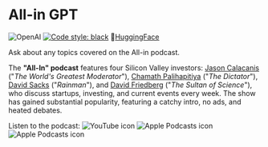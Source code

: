 # All-in GPT

![OpenAI](https://img.shields.io/badge/OpenAI-412991.svg?stylee&logo=OpenAI&logoColor=white)
[![Code style: black](https://img.shields.io/badge/Code%20style-black-000000.svg)](https://github.com/psf/black)
🤗[HuggingFace](https://huggingface.co/spaces/primodata/all_in_gpt)

Ask about any topics covered on the All-in podcast.

The **"All-In" podcast** features four Silicon Valley investors: [Jason Calacanis](https://twitter.com/Jason) ("_The World's Greatest Moderator_"), 
[Chamath Palihapitiya](https://twitter.com/chamath) ("_The Dictator_"), [David Sacks](https://twitter.com/DavidSacks) ("_Rainman_"), and 
[David Friedberg]([https://twitter.com/friedberg) ("_The Sultan of Science_"), who discuss startups, investing, and current events every week.
The show has gained substantial popularity, featuring a catchy intro, no ads, and heated debates.

<div>
    <p style="margin: 0;">Listen to the podcast:    
        <a href="https://www.youtube.com/playlist?list=PLn5MTSAqaf8peDZQ57QkJBzewJU1aUokl" style="text-decoration: none;">
            <img style="display: inline; align-items: center;" src="https://cdn-icons-png.flaticon.com/16/1384/1384060.png" alt="YouTube icon" style="height: 16px; margin-right: 8px;">
        </a>
        <a href="https://podcasts.apple.com/us/podcast/all-in-with-chamath-jason-sacks-friedberg/id1502871393" style="text-decoration: none;">
            <img style="display: inline; align-items: center;" src="https://cdn-icons-png.flaticon.com/16/831/831299.png" alt="Apple Podcasts icon" style="height: 16px; margin-right: 8px;">
        </a>
        <a href="https://open.spotify.com/show/2IqXAVFR4e0Bmyjsdc8QzF" style="text-decoration: none;">
            <img style="display: inline; align-items: center;" src="https://cdn-icons-png.flaticon.com/16/174/174872.png" alt="Apple Podcasts icon" style="height: 16px; margin-right: 8px;">
        </a>        
    </p>
</div>
